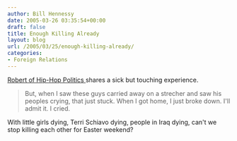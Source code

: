```yaml
---
author: Bill Hennessy
date: 2005-03-26 03:35:54+00:00
draft: false
title: Enough Killing Already
layout: blog
url: /2005/03/25/enough-killing-already/
categories:
- Foreign Relations
---
```


[Robert of Hip-Hop Politics ](https://hiphoppolitics.blogspot.com/2005/03/how-do-i-put-this-i-dont-have-words.html)shares a sick but touching experience.



> But, when I saw these guys carried away on a strecher and saw his peoples crying, that just stuck. When I got home, I just broke down. I'll admit it. I cried. 



With little girls dying, Terri Schiavo dying, people in Iraq dying, can't we stop killing each other for Easter weekend?  
